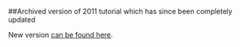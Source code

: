 ##Archived version of 2011 tutorial which has since been completely updated

New version [can be found here](https://code.tutsplus.com/tutorials/learn-to-create-interactive-drill-down-dashboards-with-php-and-fusioncharts--net-17494).
